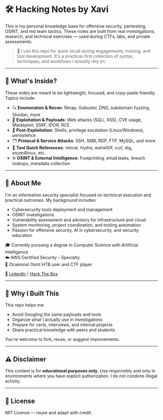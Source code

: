 # 🛠️ Hacking Notes by Xavi

This is my personal knowledge base for offensive security, pentesting, OSINT, and red team tactics. These notes are built from real investigations, research, and technical exercises — used during CTFs, labs, and private assessments.

> 📌 I use this repo for quick recall during engagements, training, and tool development. It's a practical-first collection of syntax, techniques, and workflows I actually rely on.

---

## 🧠 What's Inside?

These notes are meant to be lightweight, focused, and copy-paste friendly. Topics include:

- 🔍 **Enumeration & Recon**: Nmap, Gobuster, DNS, subdomain fuzzing, Shodan, more
- 🎯 **Exploitation & Payloads**: Web attacks (SQLi, XSS), CVE usage, Metasploit, SSRF, IDOR, RCE
- 🔐 **Post-Exploitation**: Shells, privilege escalation (Linux/Windows), persistence
- 🗂️ **Protocol & Service Attacks**: SSH, SMB, RDP, FTP, MySQL, and more
- 🧰 **Tool Quick References**: netcat, Hydra, wafw00f, curl, dig, enum4linux, etc.
- 🌐 **OSINT & External Intelligence**: Footprinting, email leaks, breach lookups, metadata collection

---

## 🙋 About Me

I'm an information security specialist focused on technical execution and practical outcomes. My background includes:

- Cybersecurity tools deployment and management
- OSINT investigations 
- Vulnerability assessment and advisory for infrastructure and cloud
- System monitoring, project coordination, and tooling automation
- Passion for offensive security, AI in cybersecurity, and security education

🎓 Currently pursuing a degree in Computer Science with Artificial Intelligence  
☁️ AWS Certified Security – Specialty  
🧠 Ocasional Osint HTB user and CTF player

🔗 [LinkedIn](https://www.linkedin.com/in/xavibages/) | [Hack The Box](https://app.hackthebox.com/users/289946)

---

## 📘 Why I Built This

This repo helps me:

- Avoid Googling the same payloads and tools
- Organize what I actually use in investigations
- Prepare for certs, interviews, and internal projects
- Share practical knowledge with peers and students

You're welcome to fork, reuse, or suggest improvements.

---

## ⚠️ Disclaimer

This content is for **educational purposes only**. Use responsibly and only in environments where you have explicit authorization. I do not condone illegal activity.

---

## 📄 License

MIT License — reuse and adapt with credit.

